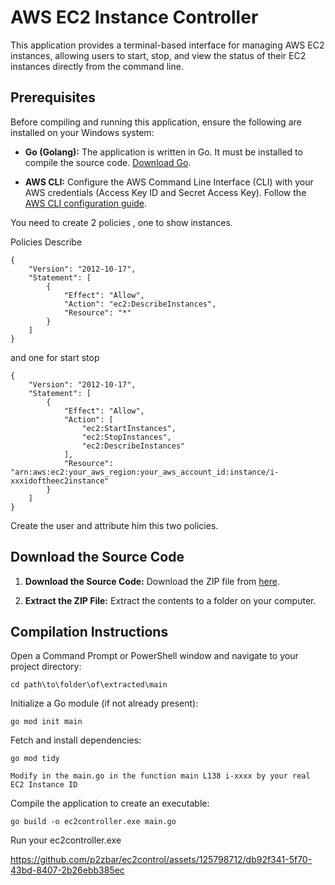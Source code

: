 # AWS EC2 Instance Controller

This application provides a terminal-based interface for managing AWS EC2 instances, allowing users to start, stop, and view the status of their EC2 instances directly from the command line.

## Prerequisites

Before compiling and running this application, ensure the following are installed on your Windows system:

- **Go (Golang):** The application is written in Go. It must be installed to compile the source code. [Download Go](https://golang.org/dl/).

- **AWS CLI:** Configure the AWS Command Line Interface (CLI) with your AWS credentials (Access Key ID and Secret Access Key). Follow the [AWS CLI configuration guide](https://docs.aws.amazon.com/cli/latest/userguide/cli-configure-quickstart.html).

You need to create 2 policies , one to show instances.

Policies
Describe

```
{
    "Version": "2012-10-17",
    "Statement": [
        {
            "Effect": "Allow",
            "Action": "ec2:DescribeInstances",
            "Resource": "*"
        }
    ]
}
```

and one for start stop
```
{
    "Version": "2012-10-17",
    "Statement": [
        {
            "Effect": "Allow",
            "Action": [
                "ec2:StartInstances",
                "ec2:StopInstances",
                "ec2:DescribeInstances"
            ],
            "Resource": "arn:aws:ec2:your_aws_region:your_aws_account_id:instance/i-xxxidoftheec2instance"
        }
    ]
}
```

Create the user and attribute him this two policies.

## Download the Source Code

1. **Download the Source Code:** Download the ZIP file from [here](https://github.com/p2zbar/ec2control/archive/refs/heads/main.zip).

2. **Extract the ZIP File:** Extract the contents to a folder on your computer.

## Compilation Instructions

Open a Command Prompt or PowerShell window and navigate to your project directory:

```
cd path\to\folder\of\extracted\main
```

Initialize a Go module (if not already present):

```
go mod init main
```

Fetch and install dependencies:  

```
go mod tidy
```

```
Modify in the main.go in the function main L138 i-xxxx by your real EC2 Instance ID
```


Compile the application to create an executable:  
```  
go build -o ec2controller.exe main.go
```

Run your ec2controller.exe  

https://github.com/p2zbar/ec2control/assets/125798712/db92f341-5f70-43bd-8407-2b26ebb385ec




